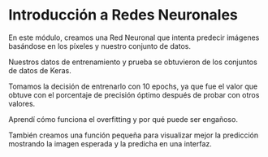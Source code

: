 # Introducción a Redes Neuronales

En este módulo, creamos una Red Neuronal que intenta predecir imágenes basándose en los píxeles y nuestro conjunto de datos.

Nuestros datos de entrenamiento y prueba se obtuvieron de los conjuntos de datos de Keras.

Tomamos la decisión de entrenarlo con 10 epochs, ya que fue el valor que obtuve con el porcentaje de precisión óptimo después de probar con otros valores.

Aprendí cómo funciona el overfitting y por qué puede ser engañoso.

También creamos una función pequeña para visualizar mejor la predicción mostrando la imagen esperada y la predicha en una interfaz.
